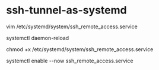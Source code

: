 # ssh-tunnel-as-systemd

vim /etc/systemd/system/ssh_remote_access.service

systemctl daemon-reload

chmod +x /etc/systemd/system/ssh_remote_access.service

systemctl enable --now ssh_remote_access.service
